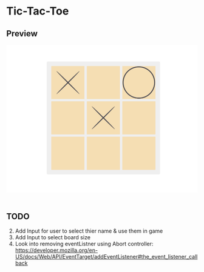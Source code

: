 # Tic-Tac-Toe

## Preview

<img src="github-assets/board.png" style="max-height:400px;"/> &#160;

## TODO
2. Add Input for user to select thier name & use them in game
3. Add Input to select board size
4. Look into removing eventListner using Abort controller: https://developer.mozilla.org/en-US/docs/Web/API/EventTarget/addEventListener#the_event_listener_callback
